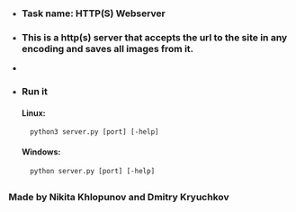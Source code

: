 * ### Task name: HTTP(S) Webserver
* ### This is a http(s) server that accepts the url to the site in any encoding and saves all images from it.
* 
* ### Run it
    #### Linux:
        python3 server.py [port] [-help]
    #### Windows:
        python server.py [port] [-help]

##  
###  Made by Nikita Khlopunov and Dmitry Kryuchkov
